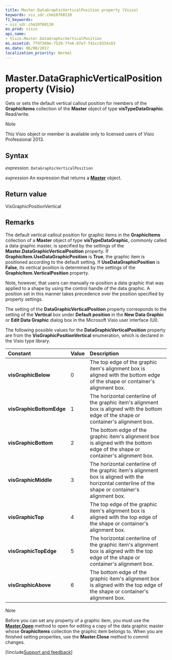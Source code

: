 ```yaml
---
title: Master.DataGraphicVerticalPosition property (Visio)
keywords: vis_sdr.chm10760130
f1_keywords:
- vis_sdr.chm10760130
ms.prod: visio
api_name:
- Visio.Master.DataGraphicVerticalPosition
ms.assetid: 779f360e-7529-7fe6-87e7-f41cc9334c83
ms.date: 06/08/2017
localization_priority: Normal
---
```



# Master.DataGraphicVerticalPosition property (Visio)

Gets or sets the default vertical callout position for members of the  **GraphicItems** collection of the **Master** object of type **visTypeDataGraphic**. Read/write.

> [!NOTE] 
> This Visio object or member is available only to licensed users of Visio Professional 2013.


## Syntax

_expression_. `DataGraphicVerticalPosition`

 _expression_ An expression that returns a **[Master](Visio.Master.md)** object.


## Return value

VisGraphicPositionVertical


## Remarks

The default vertical callout position for graphic items in the  **GraphicItems** collection of a **Master** object of type **visTypeDataGraphic**, commonly called a data graphic master, is specified by the settings of the **Master.DataGraphicVerticalPosition** property. If **GraphicItem.UseDataGraphicPosition** is **True**, the graphic item is positioned according to the default setting. If **UseDataGraphicPosition** is **False**, its vertical position is determined by the settings of the **GraphicItem.VerticalPosition** property.

Note, however, that users can manually re-position a data graphic that was applied to a shape by using the control handle of the data graphic. A position set in this manner takes precedence over the position specified by property settings.

The setting of the  **DataGraphicVerticalPosition** property corresponds to the setting of the **Vertical** box under **Default position** in the **New Data Graphic** or **Edit Data Graphic** dialog box in the Microsoft Visio user interface (UI).

The following possible values for the  **DataGraphicVerticalPosition** property are from the **VisGraphicPositionVertical** enumeration, which is declared in the Visio type library.



|Constant|Value|Description|
|:-----|:-----|:-----|
| **visGraphicBelow**|0|The top edge of the graphic item's alignment box is aligned with the bottom edge of the shape or container's alignment box.|
| **visGraphicBottomEdge**|1|The horizontal centerline of the graphic item's alignment box is aligned with the bottom edge of the shape or container's alignment box.|
| **visGraphicBottom**|2|The bottom edge of the graphic item's alignment box is aligned with the bottom edge of the shape or container's alignment box.|
| **visGraphicMiddle**|3|The horizontal centerline of the graphic item's alignment box is aligned with the horizontal centerline of the shape or container's alignment box.|
| **visGraphicTop**|4|The top edge of the graphic item's alignment box is aligned with the top edge of the shape or container's alignment box.|
| **visGraphicTopEdge**|5|The horizontal centerline of the graphic item's alignment box is aligned with the top edge of the shape or container's alignment box.|
| **visGraphicAbove**|6|The bottom edge of the graphic item's alignment box is aligned with the top edge of the shape or container's alignment box.|

> [!NOTE] 
> Before you can set any property of a graphic item, you must use the  **[Master.Open](Visio.Master.Open.md)** method to open for editing a copy of the data graphic master whose **GraphicItems** collection the graphic item belongs to. When you are finished setting properties, use the **Master.Close** method to commit changes.

[!include[Support and feedback](~/includes/feedback-boilerplate.md)]